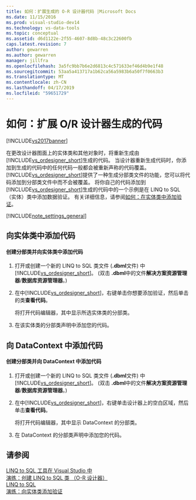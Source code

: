 ```yaml
---
title: 如何：扩展生成的 O-R 设计器代码 |Microsoft Docs
ms.date: 11/15/2016
ms.prod: visual-studio-dev14
ms.technology: vs-data-tools
ms.topic: conceptual
ms.assetid: d6d1122e-2f55-4607-8d8b-48c3c22600fb
caps.latest.revision: 7
author: gewarren
ms.author: gewarren
manager: jillfra
ms.openlocfilehash: 3a5fc9bb7b6e2d6813c4c571633ef46d4b9e1f48
ms.sourcegitcommit: 53aa5a413717a1b62ca56a5983b6a50f7f0663b3
ms.translationtype: MT
ms.contentlocale: zh-CN
ms.lasthandoff: 04/17/2019
ms.locfileid: "59651729"
---
```

# <a name="how-to-extend-code-generated-by-the-or-designer"></a>如何：扩展 O/R 设计器生成的代码
[!INCLUDE[vs2017banner](../includes/vs2017banner.md)]

在更改设计器图面上的实体类和其他对象时，将重新生成由 [!INCLUDE[vs_ordesigner_short](../includes/vs-ordesigner-short-md.md)]生成的代码。 当设计器重新生成代码时，你添加到生成的代码中的任何代码一般都会被重新声称的代码覆盖。 [!INCLUDE[vs_ordesigner_short](../includes/vs-ordesigner-short-md.md)]提供了一种生成分部类文件的功能，您可以将代码添加到分部类文件中而不会被覆盖。 将你自己的代码添加到 [!INCLUDE[vs_ordesigner_short](../includes/vs-ordesigner-short-md.md)]生成的代码中的一个示例是在 LINQ to SQL（实体）类中添加数据验证。 有关详细信息，请参阅[如何：在实体类中添加验证](../data-tools/how-to-add-validation-to-entity-classes.md)。  
  
 [!INCLUDE[note_settings_general](../includes/note-settings-general-md.md)]  
  
## <a name="adding-code-to-an-entity-class"></a>向实体类中添加代码  
  
#### <a name="to-create-a-partial-class-and-add-code-to-an-entity-class"></a>创建分部类并向实体类中添加代码  
  
1.  打开或创建一个新的 LINQ to SQL 类文件 (**.dbml**文件) 中[!INCLUDE[vs_ordesigner_short](../includes/vs-ordesigner-short-md.md)]。 (双击 **.dbml**中的文件**解决方案资源管理器**/**数据库资源管理器**。)  
  
2.  在中[!INCLUDE[vs_ordesigner_short](../includes/vs-ordesigner-short-md.md)]，右键单击你想要添加验证，然后单击的类**查看代码**。  
  
     将打开代码编辑器，其中显示所选实体类的分部类。  
  
3.  在该实体类的分部类声明中添加您的代码。  
  
## <a name="adding-code-to-a-datacontext"></a>向 DataContext 中添加代码  
  
#### <a name="to-create-a-partial-class-and-add-code-to-a-datacontext"></a>创建分部类并向 DataContext 中添加代码  
  
1.  打开或创建一个新的 LINQ to SQL 类文件 (**.dbml**文件) 中[!INCLUDE[vs_ordesigner_short](../includes/vs-ordesigner-short-md.md)]。 (双击 **.dbml**中的文件**解决方案资源管理器**/**数据库资源管理器**。)  
  
2.  在中[!INCLUDE[vs_ordesigner_short](../includes/vs-ordesigner-short-md.md)]，右键单击设计器上的空白区域，然后单击**查看代码**。  
  
     将打开代码编辑器，其中显示 DataContext 的分部类。  
  
3.  在 DataContext 的分部类声明中添加您的代码。  
  
## <a name="see-also"></a>请参阅  
 [LINQ to SQL 工具在 Visual Studio 中](../data-tools/linq-to-sql-tools-in-visual-studio2.md)   
 [演练：创建 LINQ to SQL 类 （O-R 设计器）](http://msdn.microsoft.com/library/35aad4a4-2e8a-46e2-ae09-5fbfd333c233)   
 [LINQ to SQL](http://msdn.microsoft.com/library/73d13345-eece-471a-af40-4cc7a2f11655)   
 [演练：向实体类添加验证](http://msdn.microsoft.com/library/85b06a02-b2e3-4534-95b8-d077c8d4c1d7)
